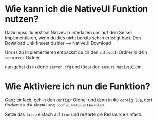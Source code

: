 # Wie kann ich die NativeUI Funktion nutzen?

Dazu muss du erstmal NativeUI runterladen und auf dein Server Implementieren, wenn du dies nicht bereits schon erledigt hast.
Den Download Link findest du hier --> [NativeUI Download](https://github.com/Guad/NativeUI)

Um es zu Implementieren entpackst du dir den `NativeUI`-Ordner in dein `resources` Ordner.

nun gehst du in deine `server.cfg` und fügst dort `ensure NativeUI` ein.

# Wie Aktiviere ich nun die Funktion?

Ganz einfach, geh in den `config/`-Ordner und dann in die `config.lua`, dort findest du die einstellung `Config.NativeUIEnabled`.

Setze das `false` einfach auf `true` und restarte die Ressource einfach.